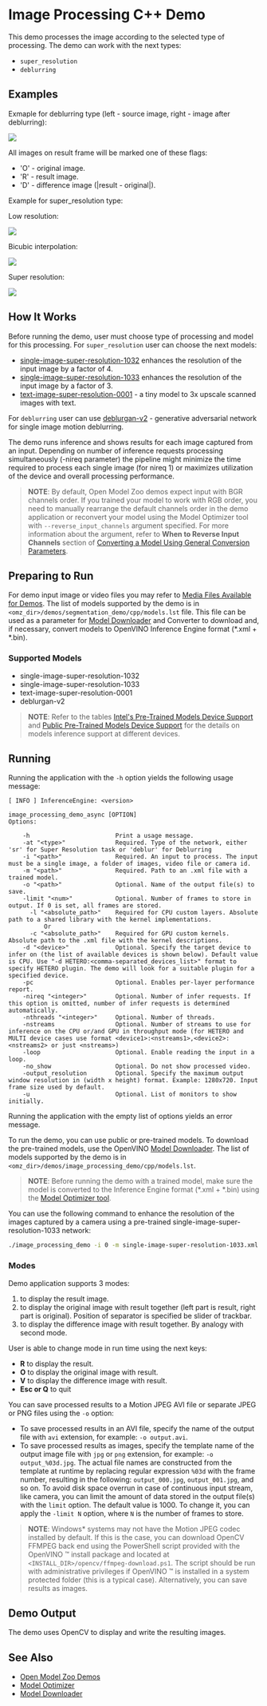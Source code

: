 # Image Processing C++ Demo

This demo processes the image according to the selected type of processing. The demo can work with the next types:

* `super_resolution`
* `deblurring`

## Examples

Exmaple for deblurring type (left - source image, right - image after deblurring):

![](./assets/deblurred_image.png)

All images on result frame will be marked one of these flags:

* 'O' - original image.
* 'R' - result image.
* 'D' - difference image (|result - original|).

Example for super_resolution type:

Low resolution:

![](./assets/street_640x360.png)

Bicubic interpolation:

![](./assets/street_resized.png)

Super resolution:

![](./assets/street_resolution.png)

## How It Works

Before running the demo, user must choose type of processing and model for this processing.
For `super_resolution` user can choose the next models:

* [single-image-super-resolution-1032](../../../models/intel/single-image-super-resolution-1032/README.md) enhances the resolution of the input image by a factor of 4.
* [single-image-super-resolution-1033](../../../models/intel/single-image-super-resolution-1033/README.md) enhances the resolution of the input image by a factor of 3.
* [text-image-super-resolution-0001](../../../models/intel/text-image-super-resolution-0001/README.md) - a tiny model to 3x upscale scanned images with text.

For `deblurring` user can use [deblurgan-v2](../../../models/public/deblurgan-v2/README.md) - generative adversarial network for single image motion deblurring.

The demo runs inference and shows results for each image captured from an input. Depending on number of inference requests processing simultaneously (-nireq parameter) the pipeline might minimize the time required to process each single image (for nireq 1) or maximizes utilization of the device and overall processing performance.

> **NOTE**: By default, Open Model Zoo demos expect input with BGR channels order. If you trained your model to work with RGB order, you need to manually rearrange the default channels order in the demo application or reconvert your model using the Model Optimizer tool with `--reverse_input_channels` argument specified. For more information about the argument, refer to **When to Reverse Input Channels** section of [Converting a Model Using General Conversion Parameters](https://docs.openvinotoolkit.org/latest/_docs_MO_DG_prepare_model_convert_model_Converting_Model_General.html).

## Preparing to Run

For demo input image or video files you may refer to [Media Files Available for Demos](../../README.md#Media-Files-Available-for-Demos).
The list of models supported by the demo is in `<omz_dir>/demos/segmentation_demo/cpp/models.lst` file.
This file can be used as a parameter for [Model Downloader](../../../tools/downloader/README.md) and Converter to download and, if necessary, convert models to OpenVINO Inference Engine format (\*.xml + \*.bin).

### Supported Models

* single-image-super-resolution-1032
* single-image-super-resolution-1033
* text-image-super-resolution-0001
* deblurgan-v2

> **NOTE**: Refer to the tables [Intel's Pre-Trained Models Device Support](../../../models/intel/device_support.md) and [Public Pre-Trained Models Device Support](../../../models/public/device_support.md) for the details on models inference support at different devices.

## Running

Running the application with the `-h` option yields the following usage message:

```
[ INFO ] InferenceEngine: <version>

image_processing_demo_async [OPTION]
Options:

    -h                        Print a usage message.
    -at "<type>"              Required. Type of the network, either 'sr' for Super Resolution task or 'deblur' for Deblurring
    -i "<path>"               Required. An input to process. The input must be a single image, a folder of images, video file or camera id.
    -m "<path>"               Required. Path to an .xml file with a trained model.
    -o "<path>"               Optional. Name of the output file(s) to save.
    -limit "<num>"            Optional. Number of frames to store in output. If 0 is set, all frames are stored.
      -l "<absolute_path>"    Required for CPU custom layers. Absolute path to a shared library with the kernel implementations.
          Or
      -c "<absolute_path>"    Required for GPU custom kernels. Absolute path to the .xml file with the kernel descriptions.
    -d "<device>"             Optional. Specify the target device to infer on (the list of available devices is shown below). Default value is CPU. Use "-d HETERO:<comma-separated_devices_list>" format to specify HETERO plugin. The demo will look for a suitable plugin for a specified device.
    -pc                       Optional. Enables per-layer performance report.
    -nireq "<integer>"        Optional. Number of infer requests. If this option is omitted, number of infer requests is determined automatically.
    -nthreads "<integer>"     Optional. Number of threads.
    -nstreams                 Optional. Number of streams to use for inference on the CPU or/and GPU in throughput mode (for HETERO and MULTI device cases use format <device1>:<nstreams1>,<device2>:<nstreams2> or just <nstreams>)
    -loop                     Optional. Enable reading the input in a loop.
    -no_show                  Optional. Do not show processed video.
    -output_resolution        Optional. Specify the maximum output window resolution in (width x height) format. Example: 1280x720. Input frame size used by default.
    -u                        Optional. List of monitors to show initially.
```

Running the application with the empty list of options yields an error message.

To run the demo, you can use public or pre-trained models. To download the pre-trained models, use the OpenVINO [Model Downloader](../../../tools/downloader/README.md). The list of models supported by the demo is in `<omz_dir>/demos/image_processing_demo/cpp/models.lst`.

> **NOTE**: Before running the demo with a trained model, make sure the model is converted to the Inference Engine format (\*.xml + \*.bin) using the [Model Optimizer tool](https://docs.openvinotoolkit.org/latest/_docs_MO_DG_Deep_Learning_Model_Optimizer_DevGuide.html).

You can use the following command to enhance the resolution of the images captured by a camera using a pre-trained single-image-super-resolution-1033 network:

```sh
./image_processing_demo -i 0 -m single-image-super-resolution-1033.xml -at sr
```

### Modes

Demo application supports 3 modes:

1. to display the result image.
2. to display the original image with result together (left part is result, right part is original). Position of separator is specified be slider of trackbar.
3. to display the difference image with result together. By analogy with second mode.

User is able to change mode in run time using the next keys:

* **R** to display the result.
* **O** to display the original image with result.
* **V** to display the difference image with result.
* **Esc or Q** to quit

You can save processed results to a Motion JPEG AVI file or separate JPEG or PNG files using the `-o` option:

* To save processed results in an AVI file, specify the name of the output file with `avi` extension, for example: `-o output.avi`.
* To save processed results as images, specify the template name of the output image file with `jpg` or `png` extension, for example: `-o output_%03d.jpg`. The actual file names are constructed from the template at runtime by replacing regular expression `%03d` with the frame number, resulting in the following: `output_000.jpg`, `output_001.jpg`, and so on.
To avoid disk space overrun in case of continuous input stream, like camera, you can limit the amount of data stored in the output file(s) with the `limit` option. The default value is 1000. To change it, you can apply the `-limit N` option, where `N` is the number of frames to store.

>**NOTE**: Windows\* systems may not have the Motion JPEG codec installed by default. If this is the case, you can download OpenCV FFMPEG back end using the PowerShell script provided with the OpenVINO &trade; install package and located at `<INSTALL_DIR>/opencv/ffmpeg-download.ps1`. The script should be run with administrative privileges if OpenVINO &trade; is installed in a system protected folder (this is a typical case). Alternatively, you can save results as images.

## Demo Output

The demo uses OpenCV to display and write the resulting images.

## See Also

* [Open Model Zoo Demos](../../README.md)
* [Model Optimizer](https://docs.openvinotoolkit.org/latest/_docs_MO_DG_Deep_Learning_Model_Optimizer_DevGuide.html)
* [Model Downloader](../../../tools/downloader/README.md)
